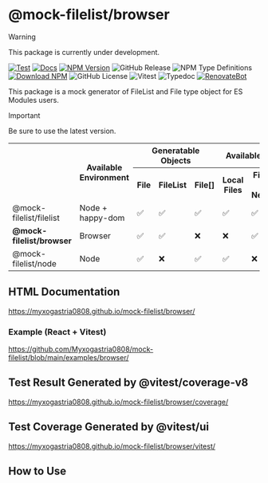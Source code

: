 # @mock-filelist/browser

> [!WARNING]
> This package is currently under development.

[![Test](https://github.com/Myxogastria0808/mock-filelist/actions/workflows/browser-test.yaml/badge.svg)](https://github.com/Myxogastria0808/mock-filelist/actions/workflows/browser-test.yaml)
[![Docs](https://github.com/Myxogastria0808/mock-filelist/actions/workflows/docs.yaml/badge.svg)](https://github.com/Myxogastria0808/mock-filelist/actions/workflows/docs.yaml)
[![NPM Version](https://img.shields.io/npm/v/@mock-filelist/browser.svg)](https://www.npmjs.com/package/@mock-filelist/browser)
![GitHub Release](https://img.shields.io/github/v/release/Myxogastria0808/mock-filelist)
![NPM Type Definitions](https://img.shields.io/npm/types/@mock-filelist/browser)
[![Download NPM](https://img.shields.io/npm/dm/@mock-filelist/browser.svg?style=flat)](https://www.npmjs.com/package/@mock-filelist/browser)
![GitHub License](https://img.shields.io/github/license/Myxogastria0808/mock-filelist)
![Vitest](https://img.shields.io/badge/-vitest-6e9f18?style=flat&logo=vitest&logoColor=ffffff)
![Typedoc](https://img.shields.io/badge/docs-typedoc-blue?style=flat-square&logo=typescript&logoColor=white)
[![RenovateBot](https://img.shields.io/badge/RenovateBot-1A1F6C?logo=renovate&logoColor=fff)](#)

This package is a mock generator of FileList and File type object for ES Modules users.

> [!IMPORTANT]
> Be sure to use the latest version.

<table>
    <tbody>
        <tr>
            <th rowspan="2"></th>
            <th rowspan="2">Available Environment</th>
            <th colspan="3">Generatable Objects</th>
            <th colspan="2">Available Files</th>
        </tr>
        <tr>
            <th>File</th>
            <th>FileList</th>
            <th>File[]</th>
            <th>Local Files</th>
            <th>Files on The Network</th>
        </tr>
        <tr>
            <td>@mock-filelist/filelist</td>
            <td>Node + happy-dom</td>
            <td>✅</td>
            <td>✅</td>
            <td>✅</td>
            <td>✅</td>
            <td>✅</td>
        </tr>
        <tr>
            <td><strong>@mock-filelist/browser</strong></td>
            <td>Browser</td>
            <td>✅</td>
            <td>✅</td>
            <td>❌</td>
            <td>❌</td>
            <td>✅</td>
        </tr>
        <tr>
            <td>@mock-filelist/node</td>
            <td>Node</td>
            <td>✅</td>
            <td>❌</td>
            <td>✅</td>
            <td>✅</td>
            <td>❌</td>
        </tr>
    </tbody>
</table>

## HTML Documentation

https://myxogastria0808.github.io/mock-filelist/browser/

### Example (React + Vitest)

https://github.com/Myxogastria0808/mock-filelist/blob/main/examples/browser/

## Test Result Generated by @vitest/coverage-v8

https://myxogastria0808.github.io/mock-filelist/browser/coverage/

## Test Coverage Generated by @vitest/ui

https://myxogastria0808.github.io/mock-filelist/browser/vitest/

## How to Use
